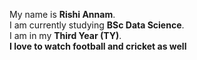 My name is <strong>Rishi Annam</strong>.<br>
I am currently studying <strong>BSc Data Science</strong>.<br>
I am in my <strong>Third Year (TY)</strong>.<br>
<strong>I love to watch football and cricket as well</strobg>
